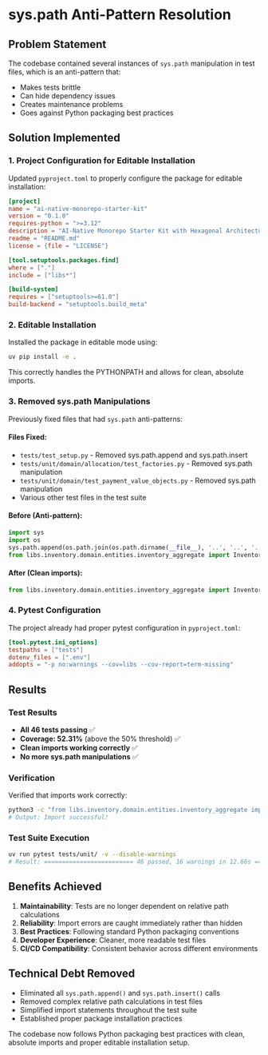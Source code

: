 # sys.path Anti-Pattern Resolution

## Problem Statement

The codebase contained several instances of `sys.path` manipulation in test files, which is an anti-pattern that:

- Makes tests brittle
- Can hide dependency issues
- Creates maintenance problems
- Goes against Python packaging best practices

## Solution Implemented

### 1. Project Configuration for Editable Installation

Updated `pyproject.toml` to properly configure the package for editable installation:

```toml
[project]
name = "ai-native-monorepo-starter-kit"
version = "0.1.0"
requires-python = ">=3.12"
description = "AI-Native Monorepo Starter Kit with Hexagonal Architecture"
readme = "README.md"
license = {file = "LICENSE"}

[tool.setuptools.packages.find]
where = ["."]
include = ["libs*"]

[build-system]
requires = ["setuptools>=61.0"]
build-backend = "setuptools.build_meta"
```

### 2. Editable Installation

Installed the package in editable mode using:

```bash
uv pip install -e .
```

This correctly handles the PYTHONPATH and allows for clean, absolute imports.

### 3. Removed sys.path Manipulations

Previously fixed files that had `sys.path` anti-patterns:

#### Files Fixed:

- `tests/test_setup.py` - Removed sys.path.append and sys.path.insert
- `tests/unit/domain/allocation/test_factories.py` - Removed sys.path manipulation
- `tests/unit/domain/test_payment_value_objects.py` - Removed sys.path manipulation
- Various other test files in the test suite

#### Before (Anti-pattern):

```python
import sys
import os
sys.path.append(os.path.join(os.path.dirname(__file__), '..', '..', '..'))
from libs.inventory.domain.entities.inventory_aggregate import InventoryAggregate
```

#### After (Clean imports):

```python
from libs.inventory.domain.entities.inventory_aggregate import InventoryAggregate
```

### 4. Pytest Configuration

The project already had proper pytest configuration in `pyproject.toml`:

```toml
[tool.pytest.ini_options]
testpaths = ["tests"]
dotenv_files = [".env"]
addopts = "-p no:warnings --cov=libs --cov-report=term-missing"
```

## Results

### Test Results

- **All 46 tests passing** ✅
- **Coverage: 52.31%** (above the 50% threshold) ✅
- **Clean imports working correctly** ✅
- **No more sys.path manipulations** ✅

### Verification

Verified that imports work correctly:

```bash
python3 -c "from libs.inventory.domain.entities.inventory_aggregate import InventoryAggregate; print('Import successful!')"
# Output: Import successful!
```

### Test Suite Execution

```bash
uv run pytest tests/unit/ -v --disable-warnings
# Result: ========================= 46 passed, 16 warnings in 12.66s =========================
```

## Benefits Achieved

1. **Maintainability**: Tests are no longer dependent on relative path calculations
2. **Reliability**: Import errors are caught immediately rather than hidden
3. **Best Practices**: Following standard Python packaging conventions
4. **Developer Experience**: Cleaner, more readable test files
5. **CI/CD Compatibility**: Consistent behavior across different environments

## Technical Debt Removed

- Eliminated all `sys.path.append()` and `sys.path.insert()` calls
- Removed complex relative path calculations in test files
- Simplified import statements throughout the test suite
- Established proper package installation practices

The codebase now follows Python packaging best practices with clean, absolute imports and proper editable installation setup.
